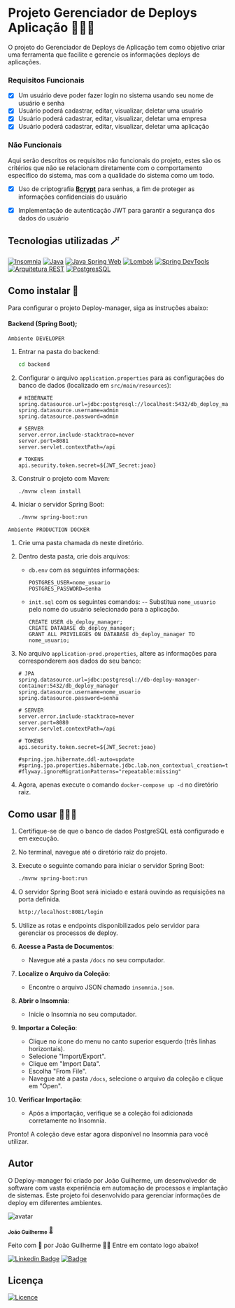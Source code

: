 # Projeto Gerenciador de Deploys Aplicação 🧑🏽‍💼

O projeto do Gerenciador de Deploys de Aplicação tem como objetivo criar uma ferramenta que facilite e gerencie os informações deploys de aplicações.

### Requisitos Funcionais

- [X]  Um usuário deve poder fazer login no sistema usando seu nome de usuário e senha
- [X]  Usuário poderá cadastrar, editar, visualizar, deletar uma usuário
- [X]  Usuário poderá cadastrar, editar, visualizar, deletar uma empresa
- [X]  Usuário poderá cadastrar, editar, visualizar, deletar uma aplicação

### Não Funcionais

Aqui serão descritos os requisitos não funcionais do projeto, estes são os critérios que não se relacionam diretamente com o comportamento específico do sistema, mas com a qualidade do sistema como um todo.

- [X]  Uso de criptografia **[Bcrypt](https://www.npmjs.com/package/bcrypt)** para senhas, a fim de proteger as informações confidenciais do usuário
- [X]  Implementação de autenticação JWT para garantir a segurança dos dados do usuário


## Tecnologias utilizadas 🪄

  [![Insomnia](https://img.shields.io/badge/Insomnia-5849BE?style=for-the-badge&logo=insomnia&logoColor=white)](https://insomnia.rest/)
  [![Java](https://img.shields.io/badge/Java-ED8B00?style=for-the-badge&logo=openjdk&logoColor=white)](https://www.java.com/)
  [![Java Spring Web](https://img.shields.io/badge/Java%20Spring%20Web-6DB33F?style=for-the-badge&logo=spring&logoColor=white)](https://spring.io/projects/spring-boot)
  [![Lombok](https://img.shields.io/badge/Lombok-BC4521?style=for-the-badge&logo=lombok&logoColor=white)](https://projectlombok.org/)
  [![Spring DevTools](https://img.shields.io/badge/Spring%20DevTools-6DB33F?style=for-the-badge&logo=spring&logoColor=white)](https://docs.spring.io/spring-boot/docs/current/reference/html/using.html#using.devtools)
  [![Arquitetura REST](https://img.shields.io/badge/Arquitetura%20REST-blue?style=for-the-badge&logo=rest&logoColor=white)](https://www.redhat.com/en/topics/api/what-is-a-rest-api)
  [![PostgresSQL](https://img.shields.io/badge/PostgresSQL-336791?style=for-the-badge&logo=postgresql&logoColor=white)](https://www.postgresql.org/)


## Como instalar 🔑

Para configurar o projeto Deploy-manager, siga as instruções abaixo:

#### Backend (Spring Boot);

`Ambiente DEVELOPER`

1. Entrar na pasta do backend:
   ```bash
   cd backend
   ```

2. Configurar o arquivo `application.properties` para as configurações do banco de dados (localizado em `src/main/resources`):

    ```properties
    # HIBERNATE
    spring.datasource.url=jdbc:postgresql://localhost:5432/db_deploy_manager
    spring.datasource.username=admin
    spring.datasource.password=admin
    
    # SERVER
    server.error.include-stacktrace=never
    server.port=8081
    server.servlet.contextPath=/api
    
    # TOKENS
    api.security.token.secret=${JWT_Secret:joao}
    ```

3. Construir o projeto com Maven:
   ```bash
   ./mvnw clean install
   ```

4. Iniciar o servidor Spring Boot:
   ```bash
   ./mvnw spring-boot:run
   ```
   
`Ambiente PRODUCTION DOCKER`

1. Crie uma pasta chamada `db` neste diretório.
2. Dentro desta pasta, crie dois arquivos:
    - `db.env` com as seguintes informações:

        ```
        POSTGRES_USER=nome_usuario
        POSTGRES_PASSWORD=senha
        
        ```

    - `init.sql` com os seguintes comandos:
      -- Substitua `nome_usuario` pelo nome do usuário selecionado para a aplicação.

        ```
        CREATE USER db_deploy_manager;
        CREATE DATABASE db_deploy_manager;
        GRANT ALL PRIVILEGES ON DATABASE db_deploy_manager TO nome_usuario;
        
        ```

3. No arquivo `application-prod.properties`, altere as informações para corresponderem aos dados do seu banco:

    ```
    # JPA
    spring.datasource.url=jdbc:postgresql://db-deploy-manager-container:5432/db_deploy_manager
    spring.datasource.username=nome_usuario
    spring.datasource.password=senha
    
    # SERVER
    server.error.include-stacktrace=never
    server.port=8080
    server.servlet.contextPath=/api
    
    # TOKENS
    api.security.token.secret=${JWT_Secret:joao}
    
    #spring.jpa.hibernate.ddl-auto=update
    #spring.jpa.properties.hibernate.jdbc.lab.non_contextual_creation=true
    #flyway.ignoreMigrationPatterns="repeatable:missing"
    
    ```

4. Agora, apenas execute o comando `docker-compose up -d` no diretório raiz.


## Como usar 👨🏽‍🏫

1. Certifique-se de que o banco de dados PostgreSQL está configurado e em execução.
2. No terminal, navegue até o diretório raiz do projeto.
3. Execute o seguinte comando para iniciar o servidor Spring Boot:

   ```bash
   ./mvnw spring-boot:run
   ```

4. O servidor Spring Boot será iniciado e estará ouvindo as requisições na porta definida.

    ```bash
    http://localhost:8081/login
    ```

5. Utilize as rotas e endpoints disponibilizados pelo servidor para gerenciar os processos de deploy.


1. **Acesse a Pasta de Documentos**:
    - Navegue até a pasta `/docs` no seu computador.

2. **Localize o Arquivo da Coleção**:
    - Encontre o arquivo JSON chamado `insomnia.json`.

3. **Abrir o Insomnia**:
    - Inicie o Insomnia no seu computador.

4. **Importar a Coleção**:
    - Clique no ícone do menu no canto superior esquerdo (três linhas horizontais).
    - Selecione "Import/Export".
    - Clique em "Import Data".
    - Escolha "From File".
    - Navegue até a pasta `/docs`, selecione o arquivo da coleção e clique em "Open".

5. **Verificar Importação**:
    - Após a importação, verifique se a coleção foi adicionada corretamente no Insomnia.

Pronto! A coleção deve estar agora disponível no Insomnia para você utilizar.

## Autor

O Deploy-manager foi criado por João Guilherme, um desenvolvedor de software com vasta experiência em automação de processos e implantação de sistemas. Este projeto foi desenvolvido para gerenciar informações de deploy em diferentes ambientes.

![avatar](https://images.weserv.nl/?url=https://avatars.githubusercontent.com/u/80895578?v=4?v=4&h=100&w=100&fit=cover&mask=circle&maxage=7d)

<sub><b>João Guilherme</b></sub></h4> <a href="https://github.com/JoaoG23/">🚀</a>

Feito com 🤭 por João Guilherme 👋🏽 Entre em contato logo abaixo!

[![Linkedin Badge](https://img.shields.io/badge/-Joao-blue?style=flat-square&logo=Linkedin&logoColor=white&link=https://www.linkedin.com/in/jaoo/)](https://www.linkedin.com/in/joaog123/)
[![Badge](https://img.shields.io/badge/-joaoguilherme94@live.com-c80?style=flat-square&logo=Microsoft&logoColor=white&link=mailto:joaoguilherme94@live.com)](mailto:joaoguilherme94@live.com)

## Licença

[![Licence](https://img.shields.io/github/license/Ileriayo/markdown-badges?style=for-the-badge)](./LICENSE)
